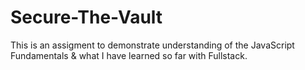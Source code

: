 # Secure-The-Vault
This is an assigment to demonstrate understanding of the JavaScript Fundamentals & what I have learned so far with Fullstack.
